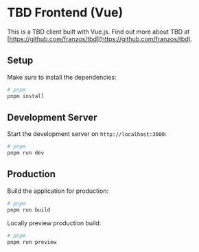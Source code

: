 # TBD Frontend (Vue)

This is a TBD client built with Vue.js. Find out more about TBD at [https://github.com/franzos/tbd](https://github.com/franzos/tbd).

## Setup

Make sure to install the dependencies:

```bash
# pnpm
pnpm install
```

## Development Server

Start the development server on `http://localhost:3000`:

```bash
# pnpm
pnpm run dev
```

## Production

Build the application for production:

```bash
# pnpm
pnpm run build
```

Locally preview production build:

```bash
# pnpm
pnpm run preview
```